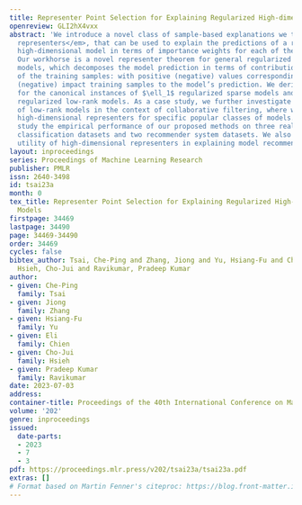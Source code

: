 ```yaml
---
title: Representer Point Selection for Explaining Regularized High-dimensional Models
openreview: GLI2hX4vxx
abstract: 'We introduce a novel class of sample-based explanations we term <em>high-dimensional
  representers</em>, that can be used to explain the predictions of a regularized
  high-dimensional model in terms of importance weights for each of the training samples.
  Our workhorse is a novel representer theorem for general regularized high-dimensional
  models, which decomposes the model prediction in terms of contributions from each
  of the training samples: with positive (negative) values corresponding to positive
  (negative) impact training samples to the model’s prediction. We derive consequences
  for the canonical instances of $\ell_1$ regularized sparse models and nuclear norm
  regularized low-rank models. As a case study, we further investigate the application
  of low-rank models in the context of collaborative filtering, where we instantiate
  high-dimensional representers for specific popular classes of models. Finally, we
  study the empirical performance of our proposed methods on three real-world binary
  classification datasets and two recommender system datasets. We also showcase the
  utility of high-dimensional representers in explaining model recommendations.'
layout: inproceedings
series: Proceedings of Machine Learning Research
publisher: PMLR
issn: 2640-3498
id: tsai23a
month: 0
tex_title: Representer Point Selection for Explaining Regularized High-dimensional
  Models
firstpage: 34469
lastpage: 34490
page: 34469-34490
order: 34469
cycles: false
bibtex_author: Tsai, Che-Ping and Zhang, Jiong and Yu, Hsiang-Fu and Chien, Eli and
  Hsieh, Cho-Jui and Ravikumar, Pradeep Kumar
author:
- given: Che-Ping
  family: Tsai
- given: Jiong
  family: Zhang
- given: Hsiang-Fu
  family: Yu
- given: Eli
  family: Chien
- given: Cho-Jui
  family: Hsieh
- given: Pradeep Kumar
  family: Ravikumar
date: 2023-07-03
address: 
container-title: Proceedings of the 40th International Conference on Machine Learning
volume: '202'
genre: inproceedings
issued:
  date-parts:
  - 2023
  - 7
  - 3
pdf: https://proceedings.mlr.press/v202/tsai23a/tsai23a.pdf
extras: []
# Format based on Martin Fenner's citeproc: https://blog.front-matter.io/posts/citeproc-yaml-for-bibliographies/
---
```


